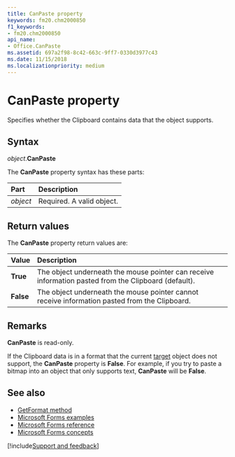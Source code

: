 ```yaml
---
title: CanPaste property
keywords: fm20.chm2000850
f1_keywords:
- fm20.chm2000850
api_name:
- Office.CanPaste
ms.assetid: 697a2f98-8c42-663c-9ff7-0330d3977c43
ms.date: 11/15/2018
ms.localizationpriority: medium
---
```



# CanPaste property

Specifies whether the Clipboard contains data that the object supports.

## Syntax

_object_.**CanPaste**

The **CanPaste** property syntax has these parts:

|Part|Description|
|:-----|:-----|
| _object_|Required. A valid object.|

## Return values

The **CanPaste** property return values are:

|Value|Description|
|:-----|:-----|
|**True**|The object underneath the mouse pointer can receive information pasted from the Clipboard (default).|
|**False**|The object underneath the mouse pointer cannot receive information pasted from the Clipboard.|

## Remarks

**CanPaste** is read-only.

If the Clipboard data is in a format that the current [target](../../Glossary/glossary-vba.md#target) object does not support, the **CanPaste** property is **False**. For example, if you try to paste a bitmap into an object that only supports text, **CanPaste** will be **False**.

## See also

- [GetFormat method](getformat-method.md)
- [Microsoft Forms examples](examples-microsoft-forms.md)
- [Microsoft Forms reference](reference-microsoft-forms.md)
- [Microsoft Forms concepts](concepts-microsoft-forms.md)

[!include[Support and feedback](~/includes/feedback-boilerplate.md)]